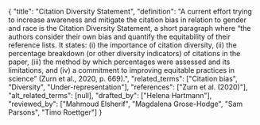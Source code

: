 {
    "title": "Citation Diversity Statement",
    "definition": "A current effort trying to increase awareness and mitigate the citation bias in relation to gender and race is the Citation Diversity Statement, a short paragraph where “the authors consider their own bias and quantify the equitability of their reference lists. It states: (i) the importance of citation diversity, (ii) the percentage breakdown (or other diversity indicators) of citations in the paper, (iii) the method by which percentages were assessed and its limitations, and (iv) a commitment to improving equitable practices in science” (Zurn et al., 2020, p. 669).",
    "related_terms": ["Citation bias", "Diversity", "Under-representation"],
    "references": ["Zurn et al. (2020)"],
    "alt_related_terms": [null],
    "drafted_by": ["Helena Hartmann"],
    "reviewed_by": ["Mahmoud Elsherif", "Magdalena Grose-Hodge", "Sam Parsons", "Timo Roettger"]
  }
